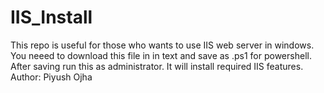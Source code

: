 # IIS_Install
This repo is useful for those who wants to use IIS web server in windows. You neeed to download this file in in text and save as .ps1 for powershell. After saving run this as administrator. It will install required IIS features.
<br>
Author: Piyush Ojha
